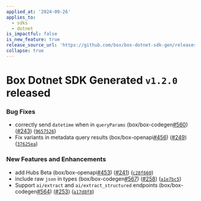 ```yaml
---
applied_at: '2024-09-26'
applies_to:
  - sdks
  - dotnet
is_impactful: false
is_new_feature: true
release_source_url: 'https://github.com/box/box-dotnet-sdk-gen/releases/tag/v1.2.0'
collapse: true
---
```


# Box Dotnet SDK Generated `v1.2.0` released

### Bug Fixes

* correctly send `datetime` when in `queryParams` (box/box-codegen[#560][1]) ([#243][2]) ([`9657526`][3])
* Fix variants in metadata query results (box/box-openapi[#456][4]) ([#249][5]) ([`37625ea`][6])

### New Features and Enhancements

* add Hubs Beta (box/box-openapi[#453][7]) ([#241][8]) ([`c28f660`][9])
* include raw `json` in types (box/box-codegen[#567][10]) ([#258][11]) ([`a1e7bc5`][12])
* Support `ai/extract` and `ai/extract_structured` endpoints (box/box-codegen[#564][13]) ([#253][14]) ([`a17d8f8`][15])

[1]: https://github.com/box/box-codegen/issues/560

[2]: https://github.com/box/box-codegen/issues/243

[3]: https://github.com/box/box-codegen/commit/9657526667753d77eacfd674cde60ab4030ae42d

[4]: https://github.com/box/box-codegen/issues/456

[5]: https://github.com/box/box-codegen/issues/249

[6]: https://github.com/box/box-codegen/commit/37625eabe4f87d57a9f58920829c00cddd34bcb1

[7]: https://github.com/box/box-codegen/issues/453

[8]: https://github.com/box/box-codegen/issues/241

[9]: https://github.com/box/box-codegen/commit/c28f6605c94e250bbab853ef610c46c1d3c9ef95

[10]: https://github.com/box/box-codegen/issues/567

[11]: https://github.com/box/box-codegen/issues/258

[12]: https://github.com/box/box-codegen/commit/a1e7bc55da0dec8bfd1159a1c158154177581019

[13]: https://github.com/box/box-codegen/issues/564

[14]: https://github.com/box/box-codegen/issues/253

[15]: https://github.com/box/box-codegen/commit/a17d8f8dbce8ac7f42b9e23c8c216e992a64d762
